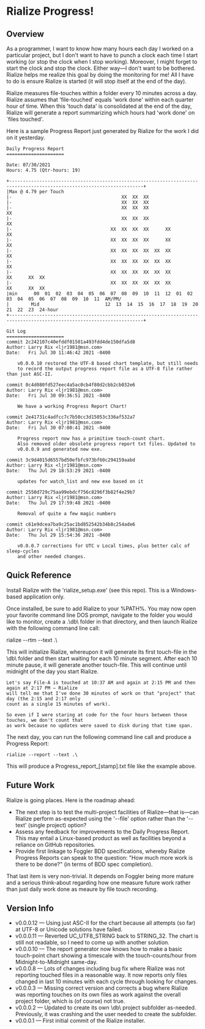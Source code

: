 # Rialize Progress!

## Overview
As a programmer, I want to know how many hours each day I worked on a particular project, but I don't want to have to punch a clock each time I start working (or stop the clock when I stop working). Moreover, I might forget to start the clock and stop the clock. Either way—I don't want to be bothered. Rialize helps me realize this goal by doing the monitoring for me! All I have to do is ensure Rialize is started (it will stop itself at the end of the day).

Rialize measures file-touches within a folder every 10 minutes across a day. Rialize assumes that 'file-touched' equals 'work done' within each quarter hour of time. When this 'touch data' is consolidated at the end of the day, Rialize will generate a report summarizing which hours had 'work done' on `files touched'.

Here is a sample Progress Report just generated by Rialize for the work I did on it yesterday.

```
Daily Progress Report
=====================

Date: 07/30/2021
Hours: 4.75 (Qtr-hours: 19)

+-----------------------------------------------------------------------------------------------------------------------+
|Max @ 4.79 per Touch
|-                                        XX  XX  XX                                                          
|-                                        XX  XX  XX                                                          
|-                                        XX  XX  XX                              XX                          
|-                                        XX  XX  XX                              XX                          
|-                                    XX  XX  XX  XX      XX                      XX                          
|-                                    XX  XX  XX  XX      XX                      XX                          
|-                                    XX  XX  XX  XX  XX  XX                      XX                          
|-                                    XX  XX  XX  XX  XX  XX                      XX                          
|-                                    XX  XX  XX  XX  XX  XX          XX      XX  XX                          
|-                                    XX  XX  XX  XX  XX  XX          XX      XX  XX                    
|min      00  01  02  03  04  05  06  07  08  09  10  11  12  01  02  03  04  05  06  07  08  09  10  11  AM/PM/
|        Mid                        12  13  14  15  16  17  18  19  20  21  22  23  24-hour
+-----------------------------------------------------------------------------------------------------------------------+

Git Log
=====================
commit 2c242107c40efddf01501a493fdd4de150dfa5d8
Author: Larry Rix <ljr1981@msn.com>
Date:   Fri Jul 30 11:46:42 2021 -0400

    v0.0.0.10 restored the UTF-8 based chart template, but still needs
    to record the output progress report file as a UTF-8 file rather than just ASC-II.

commit 0c4d080fd527eec4a5ac0cb4f80d2cbb2cb032e6
Author: Larry Rix <ljr1981@msn.com>
Date:   Fri Jul 30 09:36:51 2021 -0400

    We have a working Progress Report Chart!

commit 2e41731c4adfcc7c7b50cc3d15053c336af532a7
Author: Larry Rix <ljr1981@msn.com>
Date:   Fri Jul 30 07:00:41 2021 -0400

    Progress report now has a primitive touch-count chart.
    Also removed older obsolete progress report txt files. Updated to
    v0.0.0.9 and generated new exe.

commit 3c9d4015d6557bd50efbfc973bf60c294159aabd
Author: Larry Rix <ljr1981@msn.com>
Date:   Thu Jul 29 18:53:29 2021 -0400

    updates for watch_list and new exe based on it

commit 2550d729c75aa99ebdcf756c8296f3b82f4e29b7
Author: Larry Rix <ljr1981@msn.com>
Date:   Thu Jul 29 17:59:48 2021 -0400

    Removal of quite a few magic numbers

commit c61e9dcea7ba9c25ac1bd852542b34b8c254ade6
Author: Larry Rix <ljr1981@msn.com>
Date:   Thu Jul 29 15:54:36 2021 -0400

    v0.0.0.7 corrections for UTC v Local times, plus better calc of sleep-cycles
    and other needed changes.

```

## Quick Reference
Install Rialize with the 'rialize_setup.exe' (see this repo). This is a Windows-based application only.

Once installed, be sure to add Rialize to your %PATH%. You may now open your favorite command line DOS prompt, navigate to the folder you would like to monitor, create a .\db\ folder in that directory, and then launch Rialize with the following command line call:

   rialize --rtm --text .\

This will initialize Rialize, whereupon it will generate its first touch-file in the \db\ folder and then start waiting for each 10 minute segment. After each 10 minute pause, it will generate another touch-file. This will continue until midnight of the day you start Rialize.

    Let's say File-A is touched at 10:37 AM and again at 2:15 PM and then again at 2:17 PM — Rialize 
    will tell me that I've done 30 minutes of work on that "project" that day (the 2:15 and 2:17 only 
    count as a single 15 minutes of work).
    
    So even if I were staring at code for the four hours between those touches, we don't count that 
    as work because no updates were saved to disk during that time span.

The next day, you can run the following command line call and produce a Progress Report:

    rialize --report --text .\

This will produce a Progress_report_[stamp].txt file like the example above.

## Future Work
Rialize is going places. Here is the roadmap ahead:
- The next step is to test the multi-project facilities of Rialize—that is—can Rialize perform as-expected using the '--file' option rather than the '--text' (single project) option?
- Assess any feedback for improvements to the Daily Progress Report. This may entail a Linux-based product as well as facilities beyond a reliance on GitHub repositories.
- Provide first linkage to Foggler BDD specifications, whereby Rialize Progress Reports can speak to the question: "How much more work is there to be done?" (in terms of BDD spec completion).

That last item is very non-trivial. It depends on Foggler being more mature and a serious think-about regarding how one measure future work rather than just daily work done as meaure by file touch recording.

## Version Info
- v0.0.0.12 — Using just ASC-II for the chart because all attempts (so far) at UTF-8 or Unicode solutions have failed.
- v0.0.0.11 — Reverted UC_UTF8_STRING back to STRING_32. The chart is still not readable, so I need to come up with another solution.
- v0.0.0.10 — The report generator now knows how to make a basic touch-point chart showing a timescale with the touch-counts/hour from Midnight-to-Midnight same-day.
- v0.0.0.8 — Lots of changes including bug fix where Rialize was not reporting touched files in a reasonable way. It now reports only files changed in last 10 minutes with each cycle through looking for changes.
- v0.0.0.3 — Missing correct version and corrects a bug where Rialize was reporting touches on its own files as work against the overall project folder, which is (of course) not true.
- v0.0.0.2 — Updated to create its own \db\ project subfolder as-needed. Previously, it was crashing and the user needed to create the subfolder.
- v0.0.0.1 — First initial commit of the Rialize installer.
